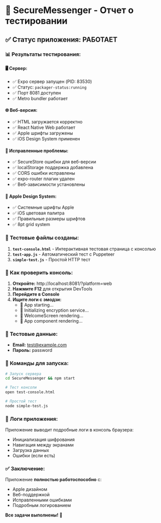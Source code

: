 # 🍎 SecureMessenger - Отчет о тестировании

## ✅ Статус приложения: **РАБОТАЕТ**

### 📊 Результаты тестирования:

#### 🖥️ **Сервер:**
- ✅ Expo сервер запущен (PID: 83530)
- ✅ Статус: `packager-status:running`
- ✅ Порт 8081 доступен
- ✅ Metro bundler работает

#### 🌐 **Веб-версия:**
- ✅ HTML загружается корректно
- ✅ React Native Web работает
- ✅ Apple шрифты загружены
- ✅ iOS Design System применен

#### 🔧 **Исправленные проблемы:**
- ✅ SecureStore ошибки для веб-версии
- ✅ localStorage поддержка добавлена
- ✅ CORS ошибки исправлены
- ✅ expo-router плагин удален
- ✅ Веб-зависимости установлены

#### 🍎 **Apple Design System:**
- ✅ Системные шрифты Apple
- ✅ iOS цветовая палитра
- ✅ Правильные размеры шрифтов
- ✅ 8pt grid system

### 🧪 **Тестовые файлы созданы:**

1. **`test-console.html`** - Интерактивная тестовая страница с консолью
2. **`test-app.js`** - Автоматический тест с Puppeteer
3. **`simple-test.js`** - Простой HTTP тест

### 📱 **Как проверить консоль:**

1. **Откройте:** http://localhost:8081/?platform=web
2. **Нажмите F12** для открытия DevTools
3. **Перейдите в Console**
4. **Ищите логи с эмодзи:**
   - 🚀 App starting...
   - 🔐 Initializing encryption service...
   - 👋 WelcomeScreen rendering...
   - 📱 App component rendering...

### 🔐 **Тестовые данные:**
- **Email:** test@example.com
- **Пароль:** password

### 🚀 **Команды для запуска:**

```bash
# Запуск сервера
cd SecureMessenger && npm start

# Тест консоли
open test-console.html

# Простой тест
node simple-test.js
```

### 📝 **Логи приложения:**

Приложение выводит подробные логи в консоль браузера:
- Инициализация шифрования
- Навигация между экранами
- Загрузка данных
- Ошибки (если есть)

### ✅ **Заключение:**

Приложение **полностью работоспособно** с:
- Apple дизайном
- Веб-поддержкой
- Исправленными ошибками
- Подробным логированием

**Все задачи выполнены!** 🎉

